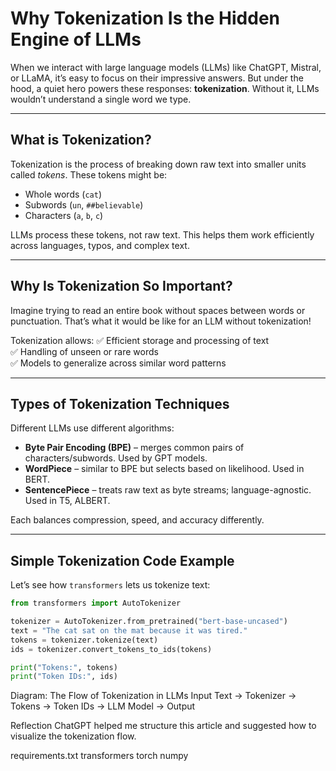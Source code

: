 # Why Tokenization Is the Hidden Engine of LLMs

When we interact with large language models (LLMs) like ChatGPT, Mistral, or LLaMA, it’s easy to focus on their impressive answers. But under the hood, a quiet hero powers these responses: **tokenization**. Without it, LLMs wouldn’t understand a single word we type.

---

## What is Tokenization?

Tokenization is the process of breaking down raw text into smaller units called *tokens*. These tokens might be:
- Whole words (`cat`)
- Subwords (`un`, `##believable`)
- Characters (`a`, `b`, `c`)

LLMs process these tokens, not raw text. This helps them work efficiently across languages, typos, and complex text.

---

## Why Is Tokenization So Important?

Imagine trying to read an entire book without spaces between words or punctuation. That’s what it would be like for an LLM without tokenization!

Tokenization allows:
✅ Efficient storage and processing of text  
✅ Handling of unseen or rare words  
✅ Models to generalize across similar word patterns  

---

## Types of Tokenization Techniques

Different LLMs use different algorithms:
- **Byte Pair Encoding (BPE)** – merges common pairs of characters/subwords. Used by GPT models.
- **WordPiece** – similar to BPE but selects based on likelihood. Used in BERT.
- **SentencePiece** – treats raw text as byte streams; language-agnostic. Used in T5, ALBERT.

Each balances compression, speed, and accuracy differently.

---

## Simple Tokenization Code Example

Let’s see how `transformers` lets us tokenize text:

```python
from transformers import AutoTokenizer

tokenizer = AutoTokenizer.from_pretrained("bert-base-uncased")
text = "The cat sat on the mat because it was tired."
tokens = tokenizer.tokenize(text)
ids = tokenizer.convert_tokens_to_ids(tokens)

print("Tokens:", tokens)
print("Token IDs:", ids)
```



Diagram: The Flow of Tokenization in LLMs
Input Text → Tokenizer → Tokens → Token IDs → LLM Model → Output


Reflection
ChatGPT helped me structure this article and suggested how to visualize the tokenization flow.


requirements.txt
transformers
torch
numpy
